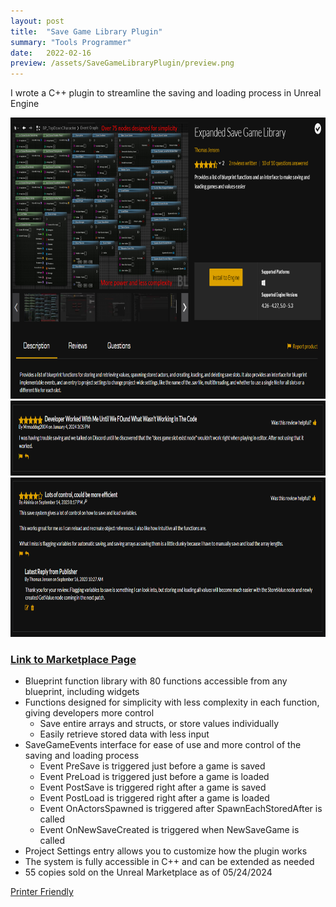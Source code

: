 ```yaml
---
layout: post
title:  "Save Game Library Plugin"
summary: "Tools Programmer"
date:   2022-02-16
preview: /assets/SaveGameLibraryPlugin/preview.png
---
```

I wrote a C++ plugin to streamline the saving and loading process in Unreal Engine

<!--![Picture 1](/assets/save_game_plugin.png)-->

<style>
div.scroll-container 
{
  background-color: #333;
  overflow: auto;
  white-space: nowrap;
  padding: 10px;
}

div.scroll-container img 
{
  padding: 10px;
}
highlight 
{
    color: #2A9094;
}
</style>

<div class="dont-print">
  <img src="/assets/SaveGameLibraryPlugin/store_page.png" alt="nodes" width="800" height="450">
  <img src="/assets/SaveGameLibraryPlugin/review2.png" alt="nodes" width="800" height="120">
  <img src="/assets/SaveGameLibraryPlugin/review1.png" alt="nodes" width="800" height="255">
  <h3><a href="https://www.unrealengine.com/marketplace/en-US/product/expanded-save-game-library?sessionInvalidated=true">Link to Marketplace Page</a></h3>
</div>


* Blueprint function library with 80 functions accessible from any blueprint, including widgets
* Functions designed for simplicity with less complexity in each function, giving developers more control
  - Save entire arrays and structs, or store values individually
  - Easily retrieve stored data with less input
* SaveGameEvents interface for ease of use and more control of the saving and loading process
  - Event PreSave is triggered just before a game is saved
  - Event PreLoad is triggered just before a game is loaded
  - Event PostSave is triggered right after a game is saved
  - Event PostLoad is triggered right after a game is loaded
  - Event OnActorsSpawned is triggered after SpawnEachStoredAfter is called
  - Event OnNewSaveCreated is triggered when NewSaveGame is called
* Project Settings entry allows you to customize how the plugin works
* The system is fully accessible in C++ and can be extended as needed
* 55 copies sold on the Unreal Marketplace as of 05/24/2024


<div class="dont-print">
    <p>
          <a href="javascript:window.print();">
            Printer Friendly
          </a>
    </p>
</div>